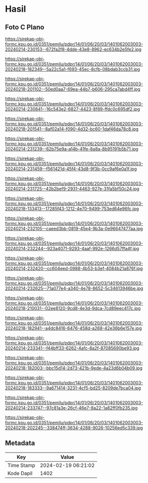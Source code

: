 # Hasil

## Foto C Plano

https://sirekap-obj-formc.kpu.go.id/0351/pemilu/pdpr/14/01/06/20/03/1401062003003-20240214-230153--672fa2f8-4dde-43e8-8962-ec634b2e5fe2.jpg

https://sirekap-obj-formc.kpu.go.id/0351/pemilu/pdpr/14/01/06/20/03/1401062003003-20240218-182349--5a22c5a1-f693-45ec-8cfb-08bdab3ccb31.jpg

https://sirekap-obj-formc.kpu.go.id/0351/pemilu/pdpr/14/01/06/20/03/1401062003003-20240218-201102--50ed0aa7-69ea-44b7-b606-295ca7abd4ff.jpg

https://sirekap-obj-formc.kpu.go.id/0351/pemilu/pdpr/14/01/06/20/03/1401062003003-20240214-230841--16c543e2-6827-4423-8f89-ffdc0c695df2.jpg

https://sirekap-obj-formc.kpu.go.id/0351/pemilu/pdpr/14/01/06/20/03/1401062003003-20240218-201541--8af02a14-f090-4d32-bc60-1daf46da78c8.jpg

https://sirekap-obj-formc.kpu.go.id/0351/pemilu/pdpr/14/01/06/20/03/1401062003003-20240214-231239--62b75e9a-a14b-41fe-8a8a-8b95191b5b71.jpg

https://sirekap-obj-formc.kpu.go.id/0351/pemilu/pdpr/14/01/06/20/03/1401062003003-20240214-231459--f561421d-45f4-43d8-9f3b-0cc9af6e0a1f.jpg

https://sirekap-obj-formc.kpu.go.id/0351/pemilu/pdpr/14/01/06/20/03/1401062003003-20240214-231725--42b2bef9-2931-4463-927e-31fa5bf50c24.jpg

https://sirekap-obj-formc.kpu.go.id/0351/pemilu/pdpr/14/01/06/20/03/1401062003003-20240218-133413--17285f43-1212-4e70-9499-753ed64e96fc.jpg

https://sirekap-obj-formc.kpu.go.id/0351/pemilu/pdpr/14/01/06/20/03/1401062003003-20240214-232105--caeed3bb-0819-45e4-9b3a-0e96647477aa.jpg

https://sirekap-obj-formc.kpu.go.id/0351/pemilu/pdpr/14/01/06/20/03/1401062003003-20240214-232244--923a4071-9293-4aaf-992e-1266d57ffa4f.jpg

https://sirekap-obj-formc.kpu.go.id/0351/pemilu/pdpr/14/01/06/20/03/1401062003003-20240214-232420--cc604eed-0988-4b53-b3ef-4084b21a876f.jpg

https://sirekap-obj-formc.kpu.go.id/0351/pemilu/pdpr/14/01/06/20/03/1401062003003-20240214-232625--71a077e4-a340-4e78-8652-5c34613946be.jpg

https://sirekap-obj-formc.kpu.go.id/0351/pemilu/pdpr/14/01/06/20/03/1401062003003-20240218-210031--02ee8120-9cd8-4e3d-9dca-7cd89eec417c.jpg

https://sirekap-obj-formc.kpu.go.id/0351/pemilu/pdpr/14/01/06/20/03/1401062003003-20240218-182941--a4dc8416-6476-458d-a268-42e36b6e157e.jpg

https://sirekap-obj-formc.kpu.go.id/0351/pemilu/pdpr/14/01/06/20/03/1401062003003-20240214-233341--f44bff33-6262-4afc-8a2f-87085690be93.jpg

https://sirekap-obj-formc.kpu.go.id/0351/pemilu/pdpr/14/01/06/20/03/1401062003003-20240218-182003--bbc15d14-2d73-421b-9ede-4a23d6b04b09.jpg

https://sirekap-obj-formc.kpu.go.id/0351/pemilu/pdpr/14/01/06/20/03/1401062003003-20240218-183333--9a671414-3231-4cf5-bd25-8209de7bca04.jpg

https://sirekap-obj-formc.kpu.go.id/0351/pemilu/pdpr/14/01/06/20/03/1401062003003-20240214-233747--97c81a3e-26cf-46e7-8a22-1a82ff0fb235.jpg

https://sirekap-obj-formc.kpu.go.id/0351/pemilu/pdpr/14/01/06/20/03/1401062003003-20240218-202245--338474ff-3634-4288-9026-10256ed5c339.jpg


## Metadata

| Key        | Value               |
| ---------- | ------------------- |
| Time Stamp | 2024-02-19 06:21:02 |
| Kode Dapil | 1402                |



